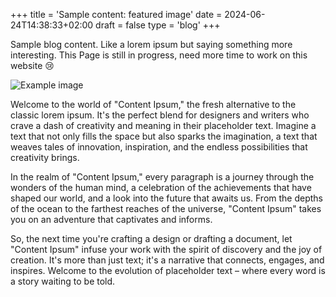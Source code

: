 +++
title = 'Sample content: featured image'
date = 2024-06-24T14:38:33+02:00
draft = false
type = 'blog'
+++

Sample blog content. Like a lorem ipsum but saying something more interesting.
This Page is still in progress, need more time to work on this website 😢


![Example image](/img/blog/feature-sample-3.png)

Welcome to the world of "Content Ipsum," the fresh alternative to the classic lorem ipsum. It's the perfect blend for designers and writers who crave a dash of creativity and meaning in their placeholder text. Imagine a text that not only fills the space but also sparks the imagination, a text that weaves tales of innovation, inspiration, and the endless possibilities that creativity brings.

In the realm of "Content Ipsum," every paragraph is a journey through the wonders of the human mind, a celebration of the achievements that have shaped our world, and a look into the future that awaits us. From the depths of the ocean to the farthest reaches of the universe, "Content Ipsum" takes you on an adventure that captivates and informs.

So, the next time you're crafting a design or drafting a document, let "Content Ipsum" infuse your work with the spirit of discovery and the joy of creation. It's more than just text; it's a narrative that connects, engages, and inspires. Welcome to the evolution of placeholder text – where every word is a story waiting to be told.